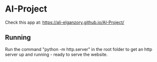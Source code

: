 # AI-Project

Check this app at:
https://ali-elganzory.github.io/AI-Project/


## Running

Run the command "python -m http.server" in the root folder to get an http server up and running - ready to serve the website.
